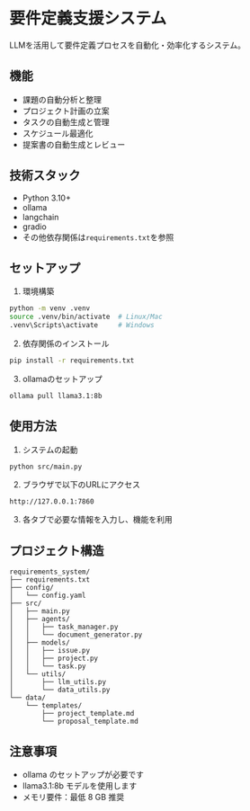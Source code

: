 # 要件定義支援システム

LLMを活用して要件定義プロセスを自動化・効率化するシステム。

## 機能

- 課題の自動分析と整理
- プロジェクト計画の立案
- タスクの自動生成と管理
- スケジュール最適化
- 提案書の自動生成とレビュー

## 技術スタック

- Python 3.10+
- ollama
- langchain
- gradio
- その他依存関係は`requirements.txt`を参照

## セットアップ

1. 環境構築
```bash
python -m venv .venv
source .venv/bin/activate  # Linux/Mac
.venv\Scripts\activate     # Windows
```

2. 依存関係のインストール
```bash
pip install -r requirements.txt
```

3. ollamaのセットアップ
```bash
ollama pull llama3.1:8b
```

## 使用方法

1. システムの起動
```bash
python src/main.py
```

2. ブラウザで以下のURLにアクセス
```
http://127.0.0.1:7860
```

3. 各タブで必要な情報を入力し、機能を利用

## プロジェクト構造

```
requirements_system/
├── requirements.txt
├── config/
│   └── config.yaml
├── src/
│   ├── main.py
│   ├── agents/
│   │   ├── task_manager.py
│   │   └── document_generator.py
│   ├── models/
│   │   ├── issue.py
│   │   ├── project.py
│   │   └── task.py
│   └── utils/
│       ├── llm_utils.py
│       └── data_utils.py
└── data/
    └── templates/
        ├── project_template.md
        └── proposal_template.md
```

## 注意事項

- ollama のセットアップが必要です
- llama3.1:8b モデルを使用します
- メモリ要件：最低 8 GB 推奨